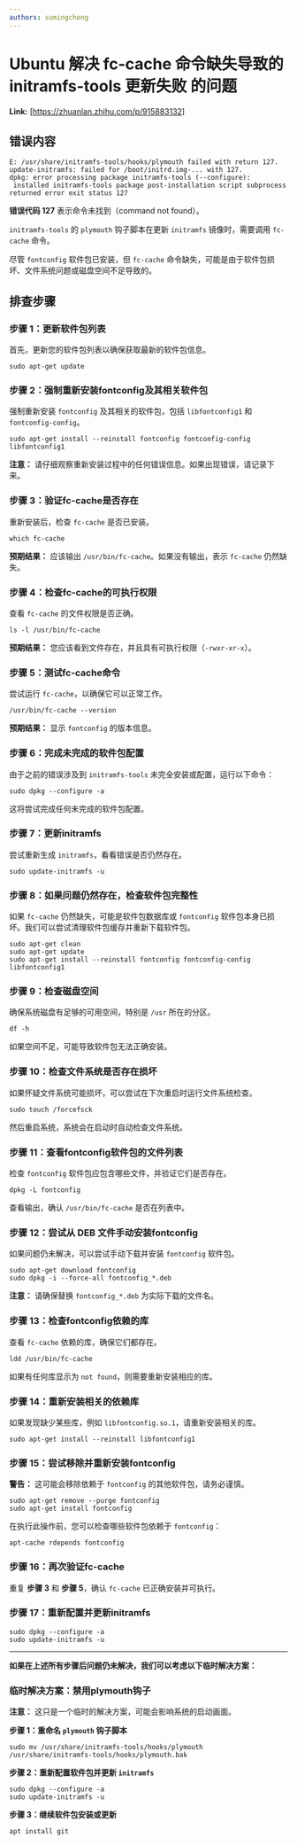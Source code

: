 ```yaml
---
authors: sumingcheng
---
```

# Ubuntu 解决 fc-cache 命令缺失导致的 initramfs-tools 更新失败 的问题



 **Link:** [https://zhuanlan.zhihu.com/p/915883132]

## 错误内容  
```
E: /usr/share/initramfs-tools/hooks/plymouth failed with return 127.
update-initramfs: failed for /boot/initrd.img-... with 127.
dpkg: error processing package initramfs-tools (--configure):
 installed initramfs-tools package post-installation script subprocess returned error exit status 127
```

**错误代码 127** 表示命令未找到（command not found）。

`initramfs-tools` 的 `plymouth` 钩子脚本在更新 `initramfs` 镜像时，需要调用 `fc-cache` 命令。

尽管 `fontconfig` 软件包已安装，但 `fc-cache` 命令缺失，可能是由于软件包损坏、文件系统问题或磁盘空间不足导致的。

## 排查步骤  
### 步骤 1：更新软件包列表  

首先，更新您的软件包列表以确保获取最新的软件包信息。

```
sudo apt-get update
```
### 步骤 2：强制重新安装fontconfig及其相关软件包  

强制重新安装 `fontconfig` 及其相关的软件包，包括 `libfontconfig1` 和 `fontconfig-config`。

```
sudo apt-get install --reinstall fontconfig fontconfig-config libfontconfig1
```

**注意：** 请仔细观察重新安装过程中的任何错误信息。如果出现错误，请记录下来。

### 步骤 3：验证fc-cache是否存在  

重新安装后，检查 `fc-cache` 是否已安装。

```
which fc-cache
```

**预期结果：** 应该输出 `/usr/bin/fc-cache`。如果没有输出，表示 `fc-cache` 仍然缺失。

### 步骤 4：检查fc-cache的可执行权限  

查看 `fc-cache` 的文件权限是否正确。

```
ls -l /usr/bin/fc-cache
```

**预期结果：** 您应该看到文件存在，并且具有可执行权限（`-rwxr-xr-x`）。

### 步骤 5：测试fc-cache命令  

尝试运行 `fc-cache`，以确保它可以正常工作。

```
/usr/bin/fc-cache --version
```

**预期结果：** 显示 `fontconfig` 的版本信息。

### 步骤 6：完成未完成的软件包配置  

由于之前的错误涉及到 `initramfs-tools` 未完全安装或配置，运行以下命令：

```
sudo dpkg --configure -a
```

这将尝试完成任何未完成的软件包配置。

### 步骤 7：更新initramfs  

尝试重新生成 `initramfs`，看看错误是否仍然存在。

```
sudo update-initramfs -u
```
### 步骤 8：如果问题仍然存在，检查软件包完整性  

如果 `fc-cache` 仍然缺失，可能是软件包数据库或 `fontconfig` 软件包本身已损坏。我们可以尝试清理软件包缓存并重新下载软件包。

```
sudo apt-get clean
sudo apt-get update
sudo apt-get install --reinstall fontconfig fontconfig-config libfontconfig1
```
### 步骤 9：检查磁盘空间  

确保系统磁盘有足够的可用空间，特别是 `/usr` 所在的分区。

```
df -h
```

如果空间不足，可能导致软件包无法正确安装。

### 步骤 10：检查文件系统是否存在损坏  

如果怀疑文件系统可能损坏，可以尝试在下次重启时运行文件系统检查。

```
sudo touch /forcefsck
```

然后重启系统，系统会在启动时自动检查文件系统。

### 步骤 11：查看fontconfig软件包的文件列表  

检查 `fontconfig` 软件包应包含哪些文件，并验证它们是否存在。

```
dpkg -L fontconfig
```

查看输出，确认 `/usr/bin/fc-cache` 是否在列表中。

### 步骤 12：尝试从 DEB 文件手动安装fontconfig  

如果问题仍未解决，可以尝试手动下载并安装 `fontconfig` 软件包。

```
sudo apt-get download fontconfig
sudo dpkg -i --force-all fontconfig_*.deb
```

**注意：** 请确保替换 `fontconfig_*.deb` 为实际下载的文件名。

### 步骤 13：检查fontconfig依赖的库  

查看 `fc-cache` 依赖的库，确保它们都存在。

```
ldd /usr/bin/fc-cache
```

如果有任何库显示为 `not found`，则需要重新安装相应的库。

### 步骤 14：重新安装相关的依赖库  

如果发现缺少某些库，例如 `libfontconfig.so.1`，请重新安装相关的库。

```
sudo apt-get install --reinstall libfontconfig1
```
### 步骤 15：尝试移除并重新安装fontconfig  

**警告：** 这可能会移除依赖于 `fontconfig` 的其他软件包，请务必谨慎。

```
sudo apt-get remove --purge fontconfig
sudo apt-get install fontconfig
```

在执行此操作前，您可以检查哪些软件包依赖于 `fontconfig`：

```
apt-cache rdepends fontconfig
```
### 步骤 16：再次验证fc-cache  

重复 **步骤 3** 和 **步骤 5**，确认 `fc-cache` 已正确安装并可执行。

### 步骤 17：重新配置并更新initramfs  
```
sudo dpkg --configure -a
sudo update-initramfs -u
```

  


---

  


**如果在上述所有步骤后问题仍未解决，我们可以考虑以下临时解决方案：**

### 临时解决方案：禁用plymouth钩子  

**注意：** 这只是一个临时的解决方案，可能会影响系统的启动画面。

**步骤 1：重命名 `plymouth` 钩子脚本**

```
sudo mv /usr/share/initramfs-tools/hooks/plymouth /usr/share/initramfs-tools/hooks/plymouth.bak
```

**步骤 2：重新配置软件包并更新 `initramfs`**

```
sudo dpkg --configure -a
sudo update-initramfs -u
```

**步骤 3：继续软件包安装或更新**

```
apt install git
```
